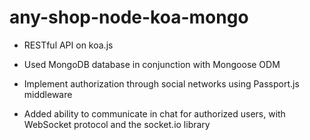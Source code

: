 # any-shop-node-koa-mongo

+ RESTful API on koa.js

+ Used MongoDB database in conjunction with Mongoose ODM

+ Implement authorization through social networks using Passport.js middleware

+ Added ability to communicate in chat for authorized users, with WebSocket protocol and the socket.io library
